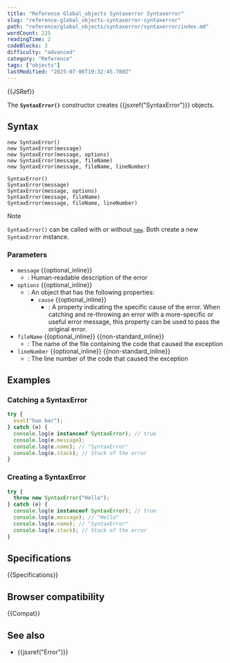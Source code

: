 ```yaml
---
title: "Reference Global_objects Syntaxerror Syntaxerror"
slug: "reference-global_objects-syntaxerror-syntaxerror"
path: "reference/global_objects/syntaxerror/syntaxerror/index.md"
wordCount: 225
readingTime: 2
codeBlocks: 3
difficulty: "advanced"
category: "Reference"
tags: ["objects"]
lastModified: "2025-07-06T19:32:45.780Z"
---
```



{{JSRef}}

The **`SyntaxError()`** constructor creates {{jsxref("SyntaxError")}} objects.

## Syntax

```js-nolint
new SyntaxError()
new SyntaxError(message)
new SyntaxError(message, options)
new SyntaxError(message, fileName)
new SyntaxError(message, fileName, lineNumber)

SyntaxError()
SyntaxError(message)
SyntaxError(message, options)
SyntaxError(message, fileName)
SyntaxError(message, fileName, lineNumber)
```

> [!NOTE]
> `SyntaxError()` can be called with or without [`new`](/en-US/docs/Web/JavaScript/Reference/Operators/new). Both create a new `SyntaxError` instance.

### Parameters

- `message` {{optional_inline}}
  - : Human-readable description of the error
- `options` {{optional_inline}}
  - : An object that has the following properties:
    - `cause` {{optional_inline}}
      - : A property indicating the specific cause of the error.
        When catching and re-throwing an error with a more-specific or useful error message, this property can be used to pass the original error.
- `fileName` {{optional_inline}} {{non-standard_inline}}
  - : The name of the file containing the code that caused the exception
- `lineNumber` {{optional_inline}} {{non-standard_inline}}
  - : The line number of the code that caused the exception

## Examples

### Catching a SyntaxError

```js
try {
  eval("hoo bar");
} catch (e) {
  console.log(e instanceof SyntaxError); // true
  console.log(e.message);
  console.log(e.name); // "SyntaxError"
  console.log(e.stack); // Stack of the error
}
```

### Creating a SyntaxError

```js
try {
  throw new SyntaxError("Hello");
} catch (e) {
  console.log(e instanceof SyntaxError); // true
  console.log(e.message); // "Hello"
  console.log(e.name); // "SyntaxError"
  console.log(e.stack); // Stack of the error
}
```

## Specifications

{{Specifications}}

## Browser compatibility

{{Compat}}

## See also

- {{jsxref("Error")}}
